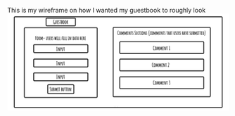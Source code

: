 
This is my wireframe on how I wanted my guestbook to roughly look 
![image](./Guestbook-wireframe.jpg)





